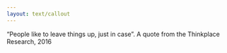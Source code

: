 ```yaml
---
layout: text/callout
---
```

“People like to leave things up, just in case”.
A quote from the Thinkplace Research, 2016
